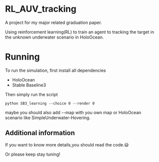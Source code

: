 # RL_AUV_tracking

A project for my major related graduation paper.

Using reinforcement learning(RL) to train an agent to tracking the target in the unknown underwater scenario in HoloOcean.

# Running

To run the simulation, first install all dependencies

- HoloOcean
- Stable Baseline3

Then simply run the script
```
python SB3_learning --choice 0 --render 0
```
maybe you should also add --map with you own map or HoloOcean scenario like SimpleUnderwater-Hovering.

## Additional information

If you want to know more details,you should read the code.:smiley:

Or please keep stay tuning!